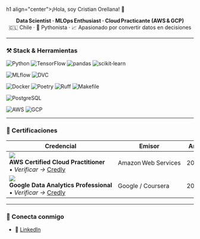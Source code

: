 h1 align="center">¡Hola, soy Cristian Orellana! 👋</h1>

<p align="center">
  <b>Data Scientist · MLOps Enthusiast · Cloud Practicante (AWS & GCP)</b><br>
  🇨🇱 Chile · 🐍 Pythonista · 📈 Apasionado por convertir datos en decisiones
</p>

---

### ⚒️ Stack & Herramientas
<!-- Lenguajes / libs -->
![Python](https://img.shields.io/badge/Python-3776AB?logo=python&logoColor=white)
![TensorFlow](https://img.shields.io/badge/TensorFlow-FF6F00?logo=tensorflow&logoColor=white)
![pandas](https://img.shields.io/badge/Pandas-150458?logo=pandas&logoColor=white)
![scikit‑learn](https://img.shields.io/badge/Scikit%20Learn-F7931E?logo=scikitlearn&logoColor=black)
<!-- MLOps -->
![MLflow](https://img.shields.io/badge/MLflow-0194E2?logo=mlflow&logoColor=white)
![DVC](https://img.shields.io/badge/DVC-945DD6?logo=dvc&logoColor=white)
<!-- Dev tooling -->
![Docker](https://img.shields.io/badge/Docker-2496ED?logo=docker&logoColor=white)
![Poetry](https://img.shields.io/badge/Poetry-60A5FA?logo=python&logoColor=white)
![Ruff](https://img.shields.io/badge/Ruff-0F172A?logo=python&logoColor=white)
![Makefile](https://img.shields.io/badge/Makefile-323330?logo=gnu&logoColor=white)
<!-- Databases -->
![PostgreSQL](https://img.shields.io/badge/PostgreSQL-4169E1?logo=postgresql&logoColor=white)
<!-- Cloud -->
![AWS](https://img.shields.io/badge/AWS-232F3E?logo=amazonaws&logoColor=white)
![GCP](https://img.shields.io/badge/GCP-4285F4?logo=googlecloud&logoColor=white)

---

### 🏅 Certificaciones
| Credencial | Emisor | Año |
|------------|--------|-----|
| <img src="https://img.shields.io/badge/AWS%20Cloud%20Practitioner-232F3E?logo=amazonaws&logoColor=white"> **AWS Certified Cloud Practitioner**<br>• *Verificar →* [Credly](https://www.credly.com/badges/268f2532-06a9-46b7-ad2a-3e9fa8423813/public_url) | Amazon Web Services | 2024 |
| <img src="https://img.shields.io/badge/Google%20Data%20Analytics-4285F4?logo=google&logoColor=white"> **Google Data Analytics Professional**<br>• *Verificar →* [Credly](https://www.credly.com/badges/914bb9d4-7c7e-4a9c-b942-81d311b98b79/public_url) | Google / Coursera | 2024 |


---

### 🤝 Conecta conmigo
- 💼 [LinkedIn](https://www.linkedin.com/in/cristian‑o7)
